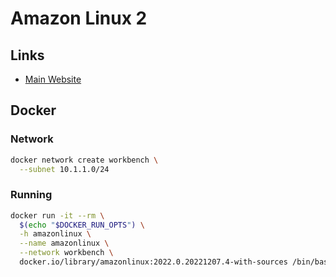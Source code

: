 # Amazon Linux 2

## Links

- [Main Website](https://aws.amazon.com/amazon-linux-2/)

## Docker

### Network

```sh
docker network create workbench \
  --subnet 10.1.1.0/24
```

### Running

```sh
docker run -it --rm \
  $(echo "$DOCKER_RUN_OPTS") \
  -h amazonlinux \
  --name amazonlinux \
  --network workbench \
  docker.io/library/amazonlinux:2022.0.20221207.4-with-sources /bin/bash
```
